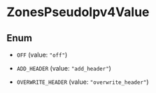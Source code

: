 

# ZonesPseudoIpv4Value

## Enum


* `OFF` (value: `"off"`)

* `ADD_HEADER` (value: `"add_header"`)

* `OVERWRITE_HEADER` (value: `"overwrite_header"`)




